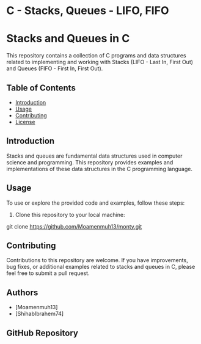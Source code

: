# C - Stacks, Queues - LIFO, FIFO

# Stacks and Queues in C

This repository contains a collection of C programs and data structures related to implementing and working with Stacks (LIFO - Last In, First Out) and Queues (FIFO - First In, First Out).

## Table of Contents
- [Introduction](#introduction)
- [Usage](#usage)
- [Contributing](#contributing)
- [License](#license)

## Introduction

Stacks and queues are fundamental data structures used in computer science and programming. This repository provides examples and implementations of these data structures in the C programming language.

## Usage

To use or explore the provided code and examples, follow these steps:
1. Clone this repository to your local machine:

git clone https://github.com/Moamenmuh13/monty.git



## Contributing
Contributions to this repository are welcome. If you have improvements, bug fixes, or additional examples related to stacks and queues in C, please feel free to submit a pull request.



## Authors

- [Moamenmuh13]
- [ShihabIbrahem74]

## GitHub Repository

